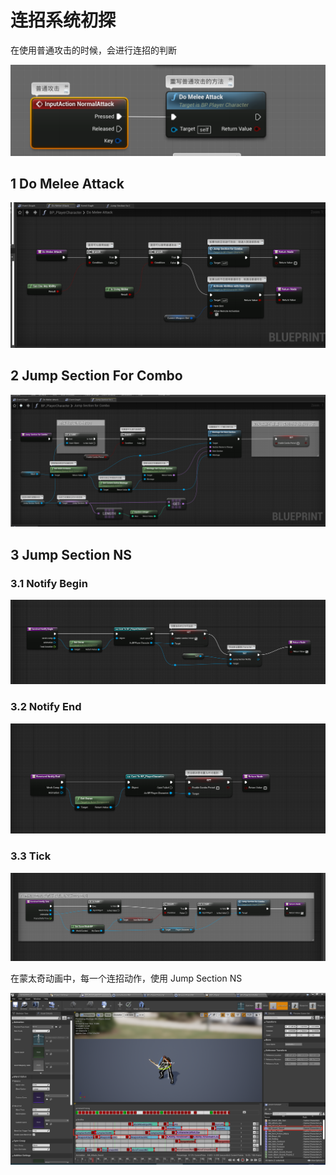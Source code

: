 # 连招系统初探

在使用普通攻击的时候，会进行连招的判断

![image-20200726152913006](./images/image-20200726152913006.png)

## 1 Do Melee Attack

![image-20200726153007900](./images/image-20200726153007900.png)



## 2 Jump Section For Combo

![image-20200726153124388](./images/image-20200726153124388.png)



## 3 Jump Section NS

### 3.1 Notify Begin

![image-20200726153218279](./images/image-20200726153218279.png)



### 3.2 Notify End

![image-20200726153231425](./images/image-20200726153231425.png)

### 3.3 Tick

![image-20200726153244867](./images/image-20200726153244867.png)



在蒙太奇动画中，每一个连招动作，使用 Jump Section NS

![image-20200726153349531](./images/image-20200726153349531.png)